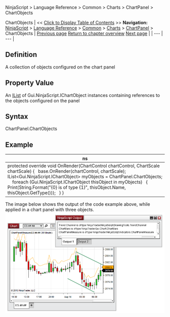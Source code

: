 ﻿
NinjaScript \> Language Reference \> Common \> Charts \> ChartPanel \> ChartObjects

ChartObjects
| \<\< [Click to Display Table of Contents](chartobjects.md) \>\> **Navigation:**     [NinjaScript](ninjascript.md) \> [Language Reference](language_reference_wip.md) \> [Common](common.md) \> [Charts](chart.md) \> [ChartPanel](chartpanel.md) \> ChartObjects | [Previous page](chartpanel.md) [Return to chapter overview](chartpanel.md) [Next page](h_height_chartpanel.md) |
| --- | --- |
## Definition
A collection of objects configured on the chart panel
## 
## Property Value
An [IList](https://msdn.microsoft.com/en-us/library/system.collections.ilist(v=vs.110).aspx) of Gui.NinjaScript.IChartObject instances containing references to the objects configured on the panel
 
## Syntax
ChartPanel.ChartObjects
## 
## Example
| ns |
| --- |
| protected override void OnRender(ChartControl chartControl, ChartScale chartScale) {    base.OnRender(chartControl, chartScale);      IList\<Gui.NinjaScript.IChartObject\> myObjects \= ChartPanel.ChartObjects;      foreach (Gui.NinjaScript.IChartObject thisObject in myObjects)    {        Print(String.Format("{0} is of type {1}", thisObject.Name, thisObject.GetType()));    } } |

The image below shows the output of the code example above, while applied in a chart panel with three objects.
 
![ChartPanel_ChartObjects](chartpanel_chartobjects.png)
